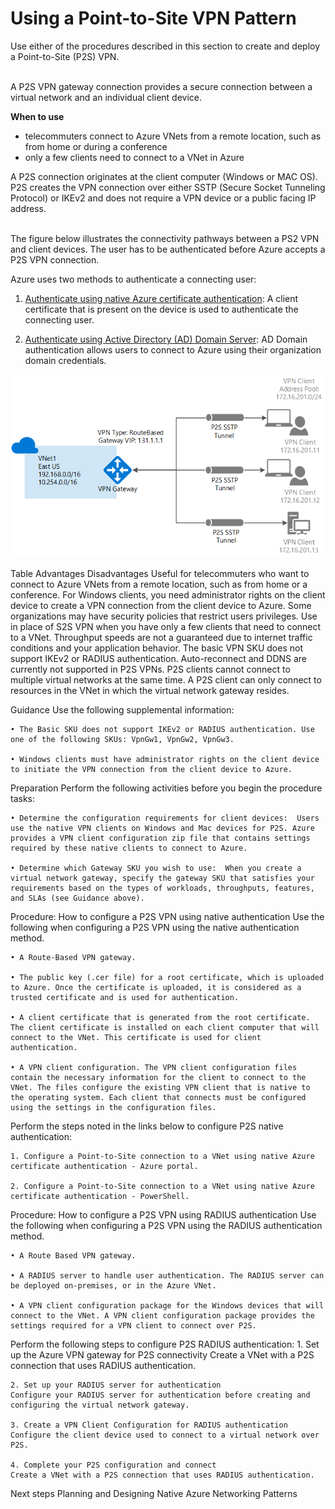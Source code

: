 # Using a Point-to-Site VPN Pattern

Use either of the procedures described in this section to create and deploy a Point-to-Site (P2S) VPN. 
<br />
<br />

A P2S VPN gateway connection provides a secure connection between a virtual network and an individual client device. 

**When to use**
- telecommuters connect to Azure VNets from a remote location, such as from home or during a conference
- only a few clients need to connect to a VNet in Azure

A P2S connection originates at the client computer (Windows or MAC OS). P2S creates the VPN connection over either SSTP (Secure Socket Tunneling Protocol) or IKEv2 and does not require a VPN device or a public facing IP address.
<br />
<br />

The figure below illustrates the connectivity pathways between a PS2 VPN and client devices. The user has to be authenticated before Azure accepts a P2S VPN connection. 

Azure uses two methods to authenticate a connecting user:

1. [Authenticate using native Azure certificate authentication](https://docs.microsoft.com/en-us/azure/vpn-gateway/point-to-site-about#authenticate-using-native-azure-certificate-authentication):  A client certificate that is present on the device is used to authenticate the connecting user.
	
2. [Authenticate using Active Directory (AD) Domain Server](https://docs.microsoft.com/en-us/azure/vpn-gateway/point-to-site-about#authenticate-using-active-directory-ad-domain-server):  AD Domain authentication allows users to connect to Azure using their organization domain credentials. 

![P2S-VPN-Pattern](https://github.com/alvarovitta/Azure-Networking/blob/master/images/P2S-VPN-Pattern.png)

Table
Advantages	Disadvantages
Useful for telecommuters who want to connect to Azure VNets from a remote location, such as from home or a conference. 	For Windows clients, you need administrator rights on the client device to create a VPN connection from the client device to Azure. Some organizations may have security policies that restrict users privileges.
Use in place of S2S VPN when you have only a few clients that need to connect to a VNet. 	Throughput speeds are not a guaranteed due to internet traffic conditions and your application behavior.
	The basic VPN SKU does not support IKEv2 or RADIUS authentication.
	Auto-reconnect and DDNS are currently not supported in P2S VPNs.
	P2S clients cannot connect to multiple virtual networks at the same time. A P2S client can only connect to resources in the VNet in which the virtual network gateway resides.


Guidance
Use the following supplemental information:

	• The Basic SKU does not support IKEv2 or RADIUS authentication. Use one of the following SKUs: VpnGw1, VpnGw2, VpnGw3. 
	
	• Windows clients must have administrator rights on the client device to initiate the VPN connection from the client device to Azure.



Preparation
Perform the following activities before you begin the procedure tasks: 
	
	• Determine the configuration requirements for client devices:  Users use the native VPN clients on Windows and Mac devices for P2S. Azure provides a VPN client configuration zip file that contains settings required by these native clients to connect to Azure.
	
	• Determine which Gateway SKU you wish to use:  When you create a virtual network gateway, specify the gateway SKU that satisfies your requirements based on the types of workloads, throughputs, features, and SLAs (see Guidance above).


Procedure:  How to configure a P2S VPN using native authentication
Use the following when configuring a P2S VPN using the native authentication method.

	• A Route-Based VPN gateway.
	
	• The public key (.cer file) for a root certificate, which is uploaded to Azure. Once the certificate is uploaded, it is considered as a trusted certificate and is used for authentication.
	
	• A client certificate that is generated from the root certificate. The client certificate is installed on each client computer that will connect to the VNet. This certificate is used for client authentication.
	
	• A VPN client configuration. The VPN client configuration files contain the necessary information for the client to connect to the VNet. The files configure the existing VPN client that is native to the operating system. Each client that connects must be configured using the settings in the configuration files.


Perform the steps noted in the links below to configure P2S native authentication:

	1. Configure a Point-to-Site connection to a VNet using native Azure certificate authentication - Azure portal.
	
	2. Configure a Point-to-Site connection to a VNet using native Azure certificate authentication - PowerShell.



Procedure:  How to configure a P2S VPN using RADIUS authentication
Use the following when configuring a P2S VPN using the RADIUS authentication method.

	• A Route Based VPN gateway.
	
	• A RADIUS server to handle user authentication. The RADIUS server can be deployed on-premises, or in the Azure VNet.
	
	• A VPN client configuration package for the Windows devices that will connect to the VNet. A VPN client configuration package provides the settings required for a VPN client to connect over P2S.

Perform the following steps to configure P2S RADIUS authentication:
	1. Set up the Azure VPN gateway for P2S connectivity
	Create a VNet with a P2S connection that uses RADIUS authentication.
	
	2. Set up your RADIUS server for authentication
	Configure your RADIUS server for authentication before creating and configuring the virtual network gateway.
	
	3. Create a VPN Client Configuration for RADIUS authentication
	Configure the client device used to connect to a virtual network over P2S. 
	
	4. Complete your P2S configuration and connect
	Create a VNet with a P2S connection that uses RADIUS authentication. 
	


Next steps
Planning and Designing Native Azure Networking Patterns

